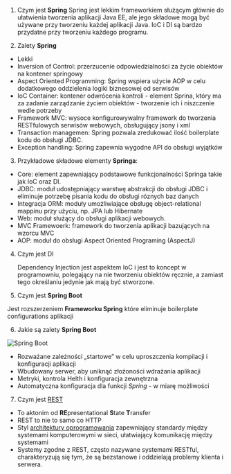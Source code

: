 1.	Czym jest **Spring**
	Spring jest lekkim frameworkiem służącym głównie do ułatwienia tworzenia aplikacji Java EE,
	ale jego składowe mogą być używane przy tworzeniu każdej aplikacji Java. IoC i DI są bardzo
	przydatne przy tworzeniu każdego programu.

2.	Zalety **Spring**
* Lekki
* Inversion of Control: przerzucenie odpowiedzialności za życie obiektów na kontener springowy
* Aspect Oriented Programming: Spring wspiera użycie AOP w celu dodatkowego oddzielenia logiki biznesowej od serwisów
* IoC Container: kontener odwrócenia kontroli - element Sprina, który ma za zadanie zarządzanie życiem obiektów - tworzenie ich i niszczenie wedle potrzeby
* Framework MVC: wysoce konfigurowywalny framework do tworzenia RESTfulowych serwisów webowych, obsługujący jsony i xml
* Transaction managemen: Spring pozwala zredukować ilość boilerplate kodu do obsługi JDBC. 
* Exception handling: Spring zapewnia wygodne API do obsługi wyjątków
	
3.	Przykładowe składowe elementy **Springa**:
* Core: element zapewniający podstawowe funkcjonalności Springa takie jak IoC oraz DI.
* JDBC: moduł udostępniający warstwę abstrakcji do obsługi JDBC i eliminuje potrzebę pisania kodu do obsługi róznych baz danych
* Integracja ORM: moduły umożliwiające obsługę object-relational mappinu przy użyciu, np. JPA lub Hibernate
* Web: moduł służący do obsługi aplikacji webowych. 
* MVC Framewoerk: framework do tworzenia aplikacji bazujących na wzorcu MVC
* AOP: moduł do obsługi Aspect Oriented Programing (AspectJ)

4.	Czym jest DI

	Dependency Injection jest aspektem IoC i jest to koncept w programowniu, polegający 
	na nie tworzeniu obiektów ręcznie, a zamiast tego określaniu jedynie jak mają być stworzone.

5. Czym jest **Spring Boot**

Jest rozszerzeniem **Frameworku Spring** które eliminuje boilerplate configurations aplikacji 

6. Jakie są zalety **Spring Boot**

![Spring Boot](https://twitter.com/springboot/photo)
* Rozważane zależności „startowe” w celu uproszczenia kompilacji i konfiguracji aplikacji
* Wbudowany serwer, aby uniknąć złożoności wdrażania aplikacji 
* Metryki, kontrola Helth i konfiguracja zewnętrzna
* Automatyczna konfiguracja dla funkcji *Spring* - w miarę możliwości

7. Czym jest [REST](assets/additional/REST.md)

* To aktonim od **RE**presentational **S**tate **T**ransfer
* REST to nie to samo co HTTP
* Styl [architektury oprogramowania](https://resources.sei.cmu.edu/library/asset-view.cfm?assetID=513817) zapewniający standardy między systemami komputerowymi w sieci, ułatwiający komunikację między systemami
* Systemy zgodne z REST, często nazywane systemami RESTful, charakteryzują się tym, że są bezstanowe i oddzielają problemy klienta i serwera.

